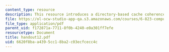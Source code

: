 ```yaml
---
content_type: resource
description: This resource introduces a directory-based cache coherence protocol.
file: https://ol-ocw-studio-app-qa.s3.amazonaws.com/courses/6-823-computer-system-architecture-fall-2005/6620f8baa4395cc18ba2c03ecfcecc4c_handout12.pdf
file_type: application/pdf
parent_uid: f172871a-7711-8f0b-4240-e0a301ff7efe
resourcetype: Document
title: handout12.pdf
uid: 6620f8ba-a439-5cc1-8ba2-c03ecfcecc4c
---
```

